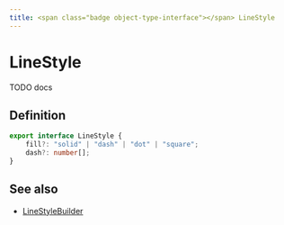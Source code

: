 ```yaml
---
title: <span class="badge object-type-interface"></span> LineStyle
---
```

# <span class="badge object-type-interface"></span> LineStyle

TODO docs

## Definition

```typescript
export interface LineStyle {
	fill?: "solid" | "dash" | "dot" | "square";
	dash?: number[];
}

```
## See also

 * <span class="badge builder"></span> [LineStyleBuilder](./builder-LineStyleBuilder.md)
